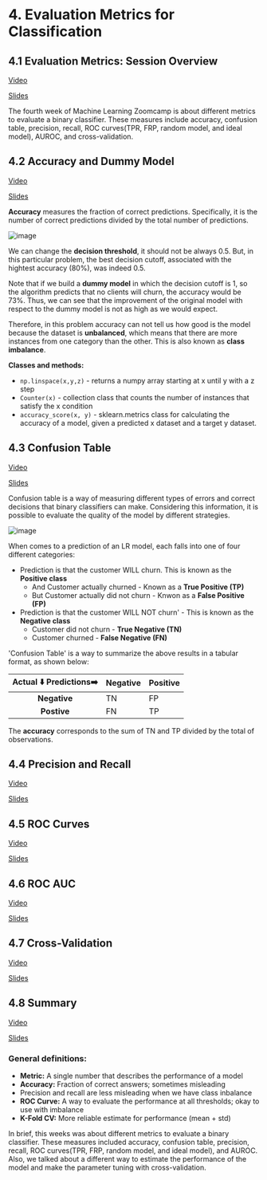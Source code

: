 # 4. Evaluation Metrics for Classification
## 4.1 Evaluation Metrics: Session Overview

[Video](https://www.youtube.com/watch?v=gmg5jw1bM8A&list=PL3MmuxUbc_hIhxl5Ji8t4O6lPAOpHaCLR)

[Slides](https://www.slideshare.net/AlexeyGrigorev/ml-zoomcamp-4-evaluation-metrics-for-classification)

The fourth week of Machine Learning Zoomcamp is about different metrics to evaluate a binary classifier. These measures include accuracy, confusion table, precision, recall, ROC curves(TPR, FRP, random model, and ideal model), AUROC, and cross-validation. 

## 4.2 Accuracy and Dummy Model

[Video](https://www.youtube.com/watch?v=FW_l7lB0HUI&list=PL3MmuxUbc_hIhxl5Ji8t4O6lPAOpHaCLR)

[Slides](https://www.slideshare.net/AlexeyGrigorev/ml-zoomcamp-4-evaluation-metrics-for-classification)

**Accuracy** measures the fraction of correct predictions. Specifically, it is the number of correct predictions divided by the total number of predictions. 

![image](https://user-images.githubusercontent.com/54148951/215947641-cc9acfd0-6bba-4c4a-a558-8bf20c1bc481.png)


We can change the **decision threshold**, it should not be always 0.5. But, in this particular problem, the best decision cutoff, associated with the hightest accuracy (80%), was indeed 0.5. 

Note that if we build a **dummy model** in which the decision cutoff is 1, so the algorithm predicts that no clients will churn, the accuracy would be 73%. Thus, we can see that the improvement of the original model with respect to the dummy model is not as high as we would expect. 

Therefore, in this problem accuracy can not tell us how good is the model because the dataset is **unbalanced**, which means that there are more instances from one category than the other. This is also known as **class imbalance**. 

**Classes and methods:** 

* `np.linspace(x,y,z)` - returns a numpy array starting at x until y with a z step 
* `Counter(x)` - collection class that counts the number of instances that satisfy the x condition
* `accuracy_score(x, y)` - sklearn.metrics class for calculating the accuracy of a model, given a predicted x dataset and a target y dataset.

## 4.3 Confusion Table

[Video](https://www.youtube.com/watch?v=Jt2dDLSlBng&list=PL3MmuxUbc_hIhxl5Ji8t4O6lPAOpHaCLR)

[Slides](https://www.slideshare.net/AlexeyGrigorev/ml-zoomcamp-4-evaluation-metrics-for-classification)

Confusion table is a way of measuring different types of errors and correct decisions that binary classifiers can make. Considering this information, it is possible to evaluate the quality of the model by different strategies.

![image](https://user-images.githubusercontent.com/54148951/216754909-1e3bd1a7-5cef-4ea8-967b-84c631d45419.png)

When comes to a prediction of an LR model, each falls into one of four different categories:

* Prediction is that the customer WILL churn. This is known as the **Positive class**
    * And Customer actually churned - Known as a **True Positive (TP)**
    * But Customer actually did not churn - Knwon as a **False Positive (FP)**
* Prediction is that the customer WILL NOT churn' - This is known as the **Negative class**
    * Customer did not churn - **True Negative (TN)**
    * Customer churned - **False Negative (FN)**
    
'Confusion Table' is a way to summarize the above results in a tabular format, as shown below: 

|**Actual :arrow_down:     Predictions:arrow_right:**|**Negative**|**Positive**|
|:-:|---|---|
|**Negative**|TN|FP|
|**Postive**|FN|TP| 

The **accuracy** corresponds to the sum of TN and TP divided by the total of observations. 

## 4.4 Precision and Recall

[Video]()

[Slides]()

## 4.5 ROC Curves

[Video]()

[Slides]()

## 4.6 ROC AUC

[Video]()

[Slides]()

## 4.7 Cross-Validation

[Video]()

[Slides]()

## 4.8 Summary

[Video](https://www.youtube.com/watch?v=-v8XEQ2AHvQ&list=PL3MmuxUbc_hIhxl5Ji8t4O6lPAOpHaCLR)

[Slides](https://www.slideshare.net/AlexeyGrigorev/ml-zoomcamp-4-evaluation-metrics-for-classification)

### General definitions: 

* **Metric:** A single number that describes the performance of a model
* **Accuracy:** Fraction of correct answers; sometimes misleading 
* Precision and recall are less misleading when we have class inbalance
* **ROC Curve:** A way to evaluate the performance at all thresholds; okay to use with imbalance
* **K-Fold CV:** More reliable estimate for performance (mean + std)

In brief, this weeks was about different metrics to evaluate a binary classifier. These measures included accuracy, confusion table, precision, recall, ROC curves(TPR, FRP, random model, and ideal model), and AUROC. Also, we talked about a different way to estimate the performance of the model and make the parameter tuning with cross-validation. 
